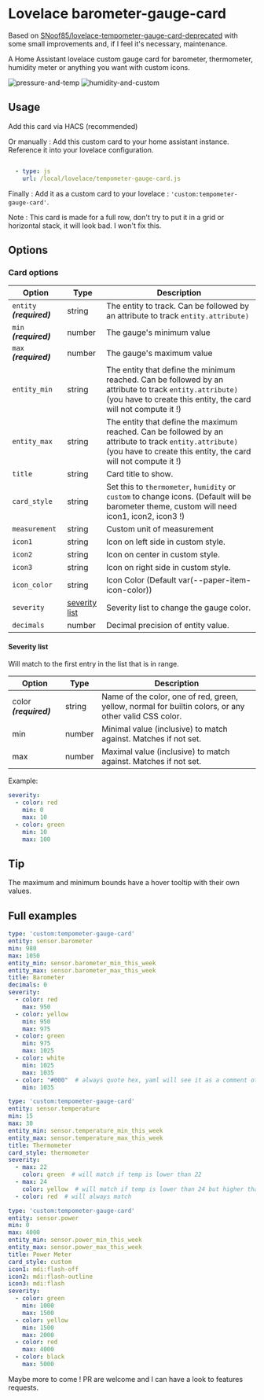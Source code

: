 # Lovelace barometer-gauge-card

Based on [SNoof85/lovelace-tempometer-gauge-card-deprecated](https://github.com/SNoof85/lovelace-tempometer-gauge-card-deprecated) with some small improvements and, if I feel it's necessary, maintenance.

A Home Assistant lovelace custom gauge card for barometer, thermometer, humidity meter or anything you want with custom icons.

![pressure-and-temp](https://user-images.githubusercontent.com/25659602/106396921-2dc16900-640b-11eb-9921-baabe2fdb378.png)
![humidity-and-custom](https://user-images.githubusercontent.com/25659602/106397020-a9231a80-640b-11eb-882e-3b38cde7fa69.png)

## Usage

Add this card via HACS (recommended)

Or manually :
Add this custom card to your home assistant instance. Reference it into your lovelace configuration.

```yaml

  - type: js
    url: /local/lovelace/tempometer-gauge-card.js

```

Finally :
Add it as a custom card to your lovelace : `'custom:tempometer-gauge-card'`.

Note :
This card is made for a full row, don't try to put it in a grid or horizontal stack, it will look bad. I won't fix this.

## Options

### Card options

| **Option**                | **Type**                        | **Description**                                                                                                                                                           |
|---------------------------|---------------------------------|---------------------------------------------------------------------------------------------------------------------------------------------------------------------------|
| `entity` ***(required)*** | string                          | The entity to track. Can be followed by an attribute to track `entity.attribute)`                                                                                         |
| `min` ***(required)***    | number                          | The gauge's minimum value                                                                                                                                                 |
| `max` ***(required)***    | number                          | The gauge's maximum value                                                                                                                                                 |
| `entity_min`              | string                          | The entity that define the minimum reached. Can be followed by an attribute to track `entity.attribute)` (you have to create this entity, the card will not compute it !) |
| `entity_max`              | string                          | The entity that define the maximum reached. Can be followed by an attribute to track `entity.attribute)` (you have to create this entity, the card will not compute it !) |
| `title`                   | string                          | Card title to show.                                                                                                                                                       |
| `card_style`              | string                          | Set this to `thermometer`, `humidity` or `custom` to change icons. (Default will be barometer theme, custom will need icon1, icon2, icon3 !)                              |
| `measurement`             | string                          | Custom unit of measurement                                                                                                                                                |
| `icon1`                   | string                          | Icon on left side in custom style.                                                                                                                                        |
| `icon2`                   | string                          | Icon on center in custom style.                                                                                                                                           |
| `icon3`                   | string                          | Icon on right side in custom style.                                                                                                                                       |
| `icon_color`              | string                          | Icon Color (Default var(--paper-item-icon-color))                                                                                                                         |
| `severity`                | [severity list](#severity-list) | Severity list to change the gauge color.                                                                                                                                  |
| `decimals`                | number                          | Decimal precision of entity value.                                                                                                                                        |

#### Severity list

Will match to the first entry in the list that is in range.

| **Option**             | **Type** | **Description**                                                                                        |
|------------------------|----------|--------------------------------------------------------------------------------------------------------|
| color ***(required)*** | string   | Name of the color, one of red, green, yellow, normal for builtin colors, or any other valid CSS color. |
| min                    | number   | Minimal value (inclusive) to match against. Matches if not set.                                        |
| max                    | number   | Maximal value (inclusive) to match against. Matches if not set.                                        |

Example:

```yaml
severity:
  - color: red
    min: 0
    max: 10
  - color: green
    min: 10
    max: 100
```

## Tip

The maximum and minimum bounds have a hover tooltip with their own values.

## Full examples

```yaml
type: 'custom:tempometer-gauge-card'
entity: sensor.barometer
min: 980
max: 1050
entity_min: sensor.barometer_min_this_week
entity_max: sensor.barometer_max_this_week
title: Barometer
decimals: 0
severity:
  - color: red
    max: 950
  - color: yellow
    min: 950
    max: 975
  - color: green
    min: 975
    max: 1025
  - color: white
    min: 1025
    max: 1035
  - color: "#000"  # always quote hex, yaml will see it as a comment otherwise
    min: 1035
```

```yaml
type: 'custom:tempometer-gauge-card'
entity: sensor.temperature
min: 15
max: 30
entity_min: sensor.temperature_min_this_week
entity_max: sensor.temperature_max_this_week
title: Thermometer
card_style: thermometer
severity:
  - max: 22
    color: green  # will match if temp is lower than 22
  - max: 24
    color: yellow  # will match if temp is lower than 24 but higher than 22
  - color: red  # will always match
```

```yaml
type: 'custom:tempometer-gauge-card'
entity: sensor.power
min: 0
max: 4000
entity_min: sensor.power_min_this_week
entity_max: sensor.power_max_this_week
title: Power Meter
card_style: custom
icon1: mdi:flash-off
icon2: mdi:flash-outline
icon3: mdi:flash
severity:
  - color: green
    min: 1000
    max: 1500
  - color: yellow
    min: 1500
    max: 2000
  - color: red
    max: 4000
  - color: black
    max: 5000
```

Maybe more to come ! PR are welcome and I can have a look to features requests.
